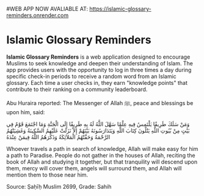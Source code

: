 #WEB APP NOW AVALIABLE AT: https://islamic-glossary-reminders.onrender.com


# Islamic Glossary Reminders

**Islamic Glossary Reminders** is a web application designed to encourage Muslims to seek knowledge and deepen their understanding of Islam. The app provides users with the opportunity to log in three times a day during specific check-in periods to receive a random word from an Islamic glossary. Each time a user checks in, they earn "knowledge points" that contribute to their ranking on a community leaderboard.


Abu Huraira reported: The Messenger of Allah ﷺ, peace and blessings be upon him, said:

وَمَنْ سَلَكَ طَرِيقًا يَلْتَمِسُ فِيهِ عِلْمًا سَهَّلَ اللَّهُ لَهُ بِهِ طَرِيقًا إِلَى الْجَنَّةِ وَمَا اجْتَمَعَ قَوْمٌ فِي بَيْتٍ مِنْ بُيُوتِ اللَّهِ يَتْلُونَ كِتَابَ اللَّهِ وَيَتَدَارَسُونَهُ بَيْنَهُمْ إِلاَّ نَزَلَتْ عَلَيْهِمُ السَّكِينَةُ وَغَشِيَتْهُمُ الرَّحْمَةُ وَحَفَّتْهُمُ الْمَلاَئِكَةُ وَذَكَرَهُمُ اللَّهُ فِيمَنْ عِنْدَهُ

Whoever travels a path in search of knowledge, Allah will make easy for him a path to Paradise. People do not gather in the houses of Allah, reciting the book of Allah and studying it together, but that tranquility will descend upon them, mercy will cover them, angels will surround them, and Allah will mention them to those near him.

Source: Ṣaḥīḥ Muslim 2699, Grade: Sahih
